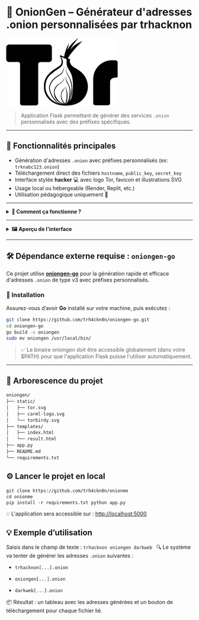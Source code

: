 # 🧅 OnionGen – Générateur d'adresses .onion personnalisées par **trhacknon**

![tor](https://raw.githubusercontent.com/trh4ckn0n/onionme/main/static/tor.svg)

> Application Flask permettant de générer des services `.onion` personnalisés avec des préfixes spécifiques.

---

## 🚀 Fonctionnalités principales

- Génération d'adresses `.onion` avec préfixes personnalisés (ex: `trknabc123.onion`)
- Téléchargement direct des fichiers `hostname`, `public_key`, `secret_key`
- Interface stylée **hacker** 💻 avec logo Tor, favicon et illustrations SVG
- Usage local ou hébergeable (Render, Replit, etc.)
- Utilisation pédagogique uniquement 🧠

---

<details>
<summary><strong>🔧 Comment ça fonctionne ?</strong></summary>

### Étapes :

1. L’utilisateur entre un ou plusieurs préfixes souhaités dans le champ.
2. Le serveur utilise des outils (comme `scallion`, `vanitygen`, ou `mkp224o`) pour générer une ou plusieurs adresses `.onion` correspondant aux préfixes.
3. Les clés générées sont stockées dans un dossier temporaire.
4. L'utilisateur peut **télécharger** :
   - `hostname` – l’adresse `.onion`
   - `hs_ed25519_public_key` – clé publique
   - `hs_ed25519_secret_key` – clé secrète

</details>

---

<details>
<summary><strong>🖼️ Aperçu de l'interface</strong></summary>

### Page d’accueil :

![interface1](https://raw.githubusercontent.com/trh4ckn0n/onionme/main/static/torbirdy.svg)

### Page des résultats :

- Affichage des résultats avec style rétro/cyber
- Icônes & Emojis pour améliorer l’expérience

</details>

---

## 🛠️ Dépendance externe requise : `oniongen-go`

Ce projet utilise **[oniongen-go](https://github.com/trh4ckn0n/oniongen-go)** pour la génération rapide et efficace d'adresses `.onion` de type v3 avec préfixes personnalisés.

### 🔗 Installation

Assurez-vous d’avoir **Go** installé sur votre machine, puis exécutez :

```bash
git clone https://github.com/trh4ckn0n/oniongen-go.git
cd oniongen-go
go build -o oniongen
sudo mv oniongen /usr/local/bin/
```

> ✅ Le binaire oniongen doit être accessible globalement (dans votre $PATH) pour que l'application Flask puisse l'utiliser automatiquement.

---

## 📁 Arborescence du projet

```bash
oniongen/
├── static/
│   ├── tor.svg
│   ├── carml-logo.svg
│   └── torbirdy.svg
├── templates/
│   ├── index.html
│   └── result.html
├── app.py
├── README.md
└── requirements.txt
```

## ⚙️ Lancer le projet en local
 ```
git clone https://github.com/trh4ckn0n/onionme
cd onionme
pip install -r requirements.txt python app.py
 ```
 
💡 L'application sera accessible sur : [http://localhost:5000](http://localhost:5000)
 
  
## 💡 Exemple d’utilisation
 
Saisis dans le champ de texte :
 `trhacknon oniongen darkweb ` 
🔍 Le système va tenter de générer les adresses `.onion` suivantes :
 
 
- `trhacknon[...].onion`
 
- `oniongen[...].onion`
 
- `darkweb[...].onion`
 

 
📦 Résultat : un tableau avec les adresses générées et un bouton de téléchargement pour chaque fichier lié.
  
